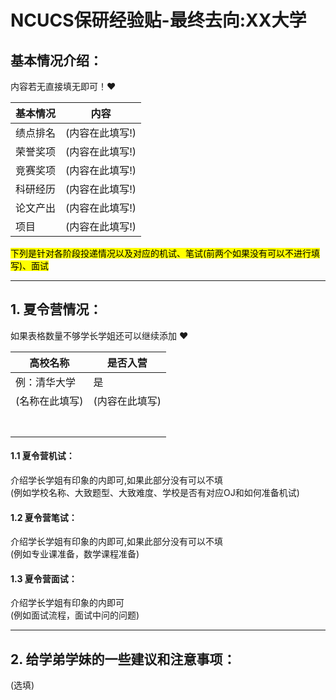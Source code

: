 # NCUCS保研经验贴-最终去向:XX大学

## 基本情况介绍：
内容若无直接填无即可！:heart: 

| 基本情况 | 内容            |
|----------|-----------------|
| 绩点排名 | (内容在此填写!) |
| 荣誉奖项 | (内容在此填写!) |
| 竞赛奖项 | (内容在此填写!) |
| 科研经历 | (内容在此填写!) |
| 论文产出 | (内容在此填写!) |
| 项目     | (内容在此填写!) |


<mark>下列是针对各阶段投递情况以及对应的机试、笔试(前两个如果没有可以不进行填写)、面试<mark><br />

---

## 1. 夏令营情况：
如果表格数量不够学长学姐还可以继续添加 :heart: 

| 高校名称     | 是否入营 |
|--------------|----------|
| 例：清华大学 | 是       |
|    (名称在此填写)          |(内容在此填写)|
|              |          |
|              |          |
|              |          |
|              |          |
|              |          |
|              |          |
|              |          |


#### 1.1 夏令营机试：
介绍学长学姐有印象的内即可,如果此部分没有可以不填<br />
(例如学校名称、大致题型、大致难度、学校是否有对应OJ和如何准备机试)
#### 1.2 夏令营笔试：
介绍学长学姐有印象的内即可,如果此部分没有可以不填<br />
(例如专业课准备，数学课程准备)
#### 1.3 夏令营面试：
介绍学长学姐有印象的内即可<br />
(例如面试流程，面试中问的问题)

---

## 2. 给学弟学妹的一些建议和注意事项：
(选填)
